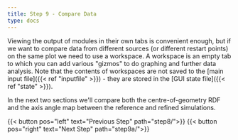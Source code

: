 ```yaml
---
title: Step 9 - Compare Data
type: docs
---
```



Viewing the output of modules in their own tabs is convenient enough, but if we want to compare data from different sources (or different restart points) on the same plot we need to use a workspace. A workspace is an empty tab to which you can add various "gizmos" to do graphing and further data analysis. Note that the contents of workspaces are not saved to the [main input file]({{< ref "inputfile" >}}) - they are stored in the [GUI state file]({{< ref "state" >}}).

In the next two sections we'll compare both the centre-of-geometry RDF and the axis angle map between the reference and refined simulations.


{{< button pos="left" text="Previous Step" path="step8/">}}
{{< button pos="right" text="Next Step" path="step9a/">}}
